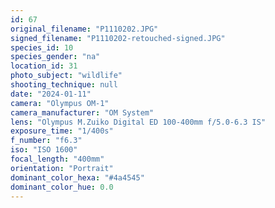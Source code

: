 ```yaml
---
id: 67
original_filename: "P1110202.JPG"
signed_filename: "P1110202-retouched-signed.JPG"
species_id: 10
species_gender: "na"
location_id: 31
photo_subject: "wildlife"
shooting_technique: null
date: "2024-01-11"
camera: "Olympus OM-1"
camera_manufacturer: "OM System"
lens: "Olympus M.Zuiko Digital ED 100-400mm f/5.0-6.3 IS"
exposure_time: "1/400s"
f_number: "f6.3"
iso: "ISO 1600"
focal_length: "400mm"
orientation: "Portrait"
dominant_color_hexa: "#4a4545"
dominant_color_hue: 0.0
---
```

